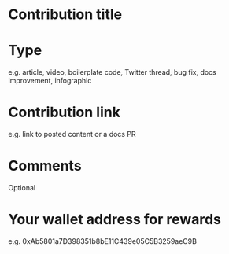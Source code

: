 # Contribution title 
# Type
e.g. article, video, boilerplate code, Twitter thread, bug fix, docs improvement, infographic
# Contribution link
e.g. link to posted content or a docs PR
# Comments
Optional
# Your wallet address for rewards
e.g. 0xAb5801a7D398351b8bE11C439e05C5B3259aeC9B